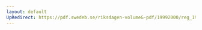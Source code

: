 ```yaml
---
layout: default
UpRedirect: https://pdf.swedeb.se/riksdagen-volumeG-pdf/19992000/reg_19992000/reg_19992000_0492.pdf
---
```

